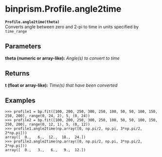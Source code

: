 # binprism.Profile.angle2time
**`Profile.angle2time(theta)`** <br />
Converts angle between zero and 2-pi to time in units specified by `time_range`

## Parameters
**theta (numeric or array-like):** *Angle(s) to convert to time*

## Returns
**t (float or array-like):** *Time(s) that have been converted*

## Examples
```
>>> profile1 = bp.fit([100, 200, 250, 300, 250, 100, 50, 50, 100, 150, 250, 200], range(0, 24, 2), 5, (0, 24))
>>> profile2 = bp.fit([100, 200, 250, 300, 250, 100, 50, 50, 100, 150, 250, 200], range(0, 12, 1), 5, (0, 12))
>>> profile1.angle2time(np.array([0, np.pi/2, np.pi, 3*np.pi/2, 2*np.pi]))
array([  0.,   6.,  12.,  18.,  24.])
>>> profile2.angle2time(np.array([0, np.pi/2, np.pi, 3*np.pi/2, 2*np.pi]))
array([  0.,   3.,   6.,   9.,  12.])
```
